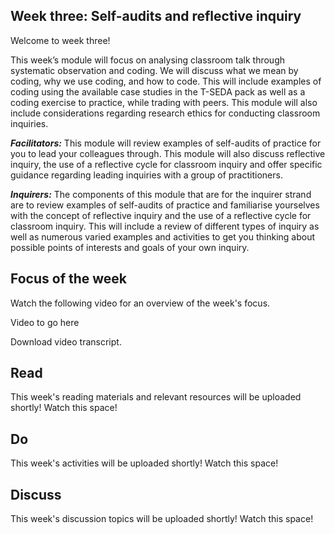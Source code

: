 ## Week three: Self-audits and reflective inquiry

Welcome to week three!

This week’s module will focus on analysing classroom talk through systematic observation and coding. We will discuss what we mean by coding, why we use coding, and how to code. This will include examples of coding using the available case studies in the T-SEDA pack as well as a coding exercise to practice, while trading with peers. This module will also include considerations regarding research ethics for conducting classroom inquiries.

**_Facilitators:_** This module will review examples of self-audits of practice for you to lead your colleagues through. This module will also discuss reflective inquiry, the use of a reflective cycle for classroom inquiry and offer specific guidance regarding leading inquiries with a group of practitioners.

**_Inquirers:_** The components of this module that are for the inquirer strand are to review examples of self-audits of practice and familiarise yourselves with the concept of reflective inquiry and the use of a reflective cycle for classroom inquiry. This will include a review of different types of inquiry as well as numerous varied examples and activities to get you thinking about possible points of interests and goals of your own inquiry.

## Focus of the week

Watch the following video for an overview of the week's focus.

Video to go here

Download video transcript.

## Read

This week's reading materials and relevant resources will be uploaded shortly! Watch this space!

## Do

This week's activities will be uploaded shortly! Watch this space!

## Discuss

This week's discussion topics will be uploaded shortly! Watch this space!
